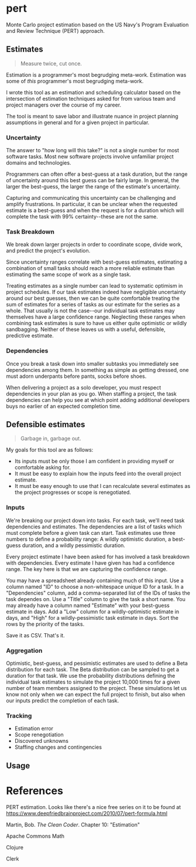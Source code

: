 # pert

Monte Carlo project estimation based on the US Navy's Program Evaluation and Review Technique
(PERT) approach.

## Estimates

> Measure twice, cut once.

Estimation is a programmer's most begrudging meta-work. Estimation was some of *this*
programmer's most begrudging meta-work.

I wrote this tool as an estimation and scheduling calculator based on the intersection of
estimation techniques asked for from various team and project managers over the course of my
career.

The tool is meant to save labor and illustrate nuance in project planning assumptions in
general and for a given project in particular.

### Uncertainty

The answer to "how long will this take?" is not a single number for most software tasks. Most
new software projects involve unfamiliar project domains and technologies.

Programmers can often offer a best-guess at a task duration, but the range of uncertainty
around this best guess can be fairly large. In general, the larger the best-guess, the larger
the range of the estimate's uncertainty.

Capturing and communicating this uncertainty can be challenging and amplify frustrations. In
particular, it can be unclear when the requested estimate is a best-guess and when the request
is for a duration which will complete the task with 99% certainty--these are not the same.

### Task Breakdown

We break down larger projects in order to coordinate scope, divide work, and predict the project's
evolution.

Since uncertainty ranges correlate with best-guess estimates, estimating a combination of small
tasks should reach a more reliable estimate than estimating the same scope of work as a single task.

Treating estimates as a single number can lead to systematic optimism in project schedules. If our
task estimates indeed have negligible uncertainty around our best guesses, then we can be quite
comfortable treating the sum of estimates for a series of tasks as our estimate for the series as a
whole. That usually is not the case--our individual task estimates may themselves have a large
confidence range. Neglecting these ranges when combining task estimates is sure to have us either
quite optimistic or wildly sandbagging. Neither of these leaves us with a useful, defensible,
predictive estimate.

### Dependencies

Once you break a task down into smaller subtasks you immediately see dependencies among them. In
something as simple as getting dressed, one must adorn underpants before pants, socks before shoes.

When delivering a project as a solo developer, you must respect dependencies in your plan as you go.
When staffing a project, the task dependencies can help you see at which point adding additional
developers buys no earlier of an expected completion time.

## Defensible estimates

> Garbage in, garbage out.

My goals for this tool are as follows:
- Its inputs must be only those I am confident in providing myself or comfortable asking for.
- It must be easy to explain how the inputs feed into the overall project estimate.
- It must be easy enough to use that I can recalculate several estimates as the project progresses
  or scope is renegotiated.

### Inputs

We're breaking our project down into tasks. For each task, we'll need task dependencies and
estimates. The dependencies are a list of tasks which must complete before a given task can start.
Task estimates use three numbers to define a probability range: A wildly optimistic duration, a
best-guess duration, and a wildly pessimistic duration.

Every project estimate I have been asked for has involved a task breakdown with dependencies. Every
estimate I have given has had a confidence range. The key here is that we are capturing the
confidence range.

You may have a spreadsheet already containing much of this input. Use a column named "ID" to choose
a non-whitespace unique ID for a task. In a "Dependencies" column, add a comma-separated list of the
IDs of tasks the task dependes on. Use a "Title" column to give the task a short name. You may
already have a column named "Estimate" with your best-guess estimate in days. Add a "Low" column for
a wildly-optimistic estimate in days, and "High" for a wildly-pessimistic task estimate in days.
Sort the rows by the priority of the tasks.

Save it as CSV. That's it.

### Aggregation

Optimistic, best-guess, and pessimistic estimates are used to define a Beta distribution for each
task. The Beta distribution can be sampled to get a duration for that task. We use the probability
distributions defining the individual task estimates to simulate the project 10,000 times for a
given number of team members assigned to the project. These simulations let us know not only when
we can expect the full project to finish, but also when our inputs predict the completion of each
task.

### Tracking

- Estimation error
- Scope renegotiation
- Discovered unknowns
- Staffing changes and contingencies

## Usage

# References

PERT estimation. Looks like there's a nice free series on it to be found at
https://www.deepfriedbrainproject.com/2010/07/pert-formula.html

Martin, Bob. _The Clean Coder_. Chapter 10: "Estimation"

Apache Commons Math

Clojure

Clerk
